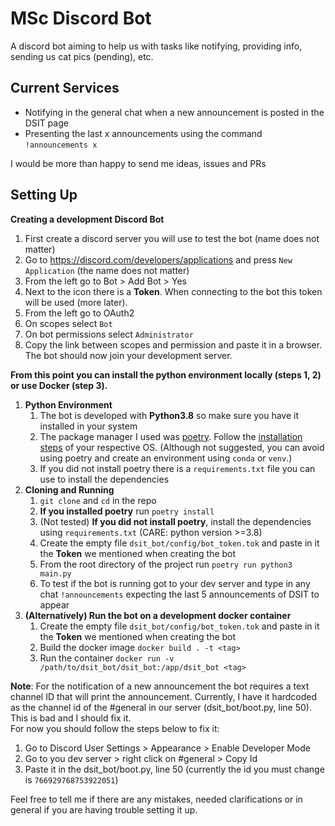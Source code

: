 # MSc Discord Bot

A discord bot aiming to help us with tasks like notifying, providing info, sending us cat pics (pending), etc.

## Current Services

* Notifying in the general chat when a new announcement is posted in the DSIT page
* Presenting the last x announcements using the command `!announcements x`
  
I would be more than happy to send me ideas, issues and PRs  
  
## Setting Up

**Creating a development Discord Bot**  
1. First create a discord server you will use to test the bot (name does not matter)
2. Go to https://discord.com/developers/applications and press `New Application` (the name does not matter)
3. From the left go to Bot > Add Bot > Yes
4. Next to the icon there is a **Token**. When connecting to the bot this token will be used (more later).
5. From the left go to OAuth2
6. On scopes select `Bot`
7. On bot permissions select `Administrator`
8. Copy the link between scopes and permission and paste it in a browser. The bot 
       should now join your development server.
       
**From this point you can install the python environment locally (steps 1, 2) or use Docker (step 3).**
1. **Python Environment**
    1. The bot is developed with **Python3.8** so make sure you have it installed in your system
    2. The package manager I used was [poetry](https://python-poetry.org/). 
        Follow the [installation steps](https://python-poetry.org/docs/#installation) of your respective OS. 
        (Although not suggested, you can avoid using poetry and create an environment using `conda` or `venv`.)
    4. If you did not install poetry there is a `requirements.txt` file you can use to install
       the dependencies
2. **Cloning and Running**
    1. ``git clone`` and `cd` in the repo
    2. **If you installed poetry** run `poetry install`
    3. (Not tested) **If you did not install poetry**, install the dependencies using `requirements.txt` (CARE: python version >=3.8)
    4. Create the empty file `dsit_bot/config/bot_token.tok` and paste in it the **Token** we mentioned when creating the bot
    5. From the root directory of the project run `poetry run python3 main.py`
    6. To test if the bot is running got to your dev server and type in any chat `!announcements` expecting
       the last 5 announcements of DSIT to appear
3. **(Alternatively) Run the bot on a development docker container**
    1. Create the empty file `dsit_bot/config/bot_token.tok` and paste in it the **Token** we mentioned when creating the bot
    2. Build the docker image `docker build . -t <tag>`
    3. Run the container `docker run -v /path/to/dsit_bot/dsit_bot:/app/dsit_bot <tag>` 

**Note**: For the notification of a new announcement the bot requires a text channel ID that will
print the announcement. Currently, I have it hardcoded as the channel id of the #general in our server 
(dsit_bot/boot.py, line 50). This is bad and I should fix it.   
For now you should follow the steps below to fix it:
1. Go to Discord User Settings > Appearance > Enable Developer Mode
2. Go to you dev server > right click on #general > Copy Id
3. Paste it in the dsit_bot/boot.py, line 50 (currently the id you must change is `766929768753922051`)

Feel free to tell me if there are any mistakes, needed clarifications or in general if you are having
trouble setting it up.


